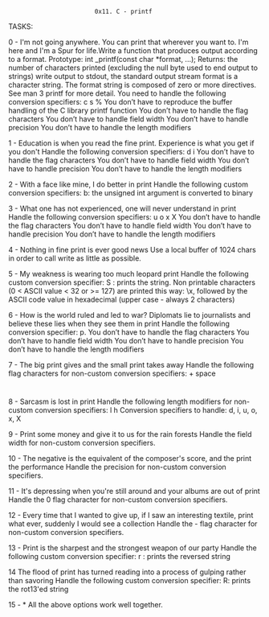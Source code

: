 							0x11. C - printf

TASKS:

0 -  I'm not going anywhere. You can print that wherever you want to. I'm here and I'm a Spur for life.Write a function that produces output according to a format.
Prototype: int _printf(const char *format, ...);
Returns: the number of characters printed (excluding the null byte used to end output to strings)
write output to stdout, the standard output stream
format is a character string. The format string is composed of zero or more directives. See man 3 printf for more detail. You need to handle the following conversion specifiers:
c
s
%
You don’t have to reproduce the buffer handling of the C library printf function
You don’t have to handle the flag characters
You don’t have to handle field width
You don’t have to handle precision
You don’t have to handle the length modifiers

1 - Education is when you read the fine print. Experience is what you get if you don't
Handle the following conversion specifiers:
d
i
You don’t have to handle the flag characters
You don’t have to handle field width
You don’t have to handle precision
You don’t have to handle the length modifiers

2 - With a face like mine, I do better in print
Handle the following custom conversion specifiers:
b: the unsigned int argument is converted to binary

3 - What one has not experienced, one will never understand in print
Handle the following conversion specifiers:
u
o
x
X
You don’t have to handle the flag characters
You don’t have to handle field width
You don’t have to handle precision
You don’t have to handle the length modifiers

4 - Nothing in fine print is ever good news
Use a local buffer of 1024 chars in order to call write as little as possible.

5 - My weakness is wearing too much leopard print
Handle the following custom conversion specifier:
S : prints the string.
Non printable characters (0 < ASCII value < 32 or >= 127) are printed this way: \x, followed by the ASCII code value in hexadecimal (upper case - always 2 characters)

6 - How is the world ruled and led to war? Diplomats lie to journalists and believe these lies when they see them in print
Handle the following conversion specifier: p.
You don’t have to handle the flag characters
You don’t have to handle field width
You don’t have to handle precision
You don’t have to handle the length modifiers

7 - The big print gives and the small print takes away
Handle the following flag characters for non-custom conversion specifiers:
+
space
#

8 - Sarcasm is lost in print
Handle the following length modifiers for non-custom conversion specifiers:
l
h
Conversion specifiers to handle: d, i, u, o, x, X

9 - Print some money and give it to us for the rain forests
Handle the field width for non-custom conversion specifiers.

10 - The negative is the equivalent of the composer's score, and the print the performance
Handle the precision for non-custom conversion specifiers.

11 - It's depressing when you're still around and your albums are out of print
Handle the 0 flag character for non-custom conversion specifiers.

12 - Every time that I wanted to give up, if I saw an interesting textile, print what ever, suddenly I would see a collection
Handle the - flag character for non-custom conversion specifiers.

13 - Print is the sharpest and the strongest weapon of our party
Handle the following custom conversion specifier:
r : prints the reversed string

14 The flood of print has turned reading into a process of gulping rather than savoring
Handle the following custom conversion specifier:
R: prints the rot13'ed string

15 - *
All the above options work well together.
